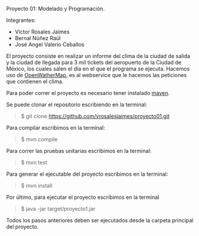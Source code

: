 Proyecto 01: Modelado y Programación.

Integrantes:

- Victor Rosales Jaimes
- Bernal Núñez Raúl
- José Angel Valerio Ceballos

El proyecto consiste en realizar un informe del clima de la ciudad de salida y la ciudad de llegada para 3 mil tickets del aeropuerto de la Ciudad de México, los cuales salen el día en el que el programa se ejecuta. Hacemos uso de [OpenWatherMap](https://openweathermap.org/), es al webservice que le hacemos las peticiones que contienen el clima.

Para poder correr el proyecto es necesario tener instalado [maven](https://maven.apache.org/).

Se puede clonar el repositorio escribiendo en la terminal:
>$ git clone https://github.com/vrosalesjaimes/proyecto01.git

Para compilar escribimos en la terminal:
>$ mvn compile

Para correr las pruebas unitarias escribimos en la terminal:
>$ mvn test

Para generar el ejecutable del proyecto escribimos en la terminal:
>$ mvn install

Por último, para ejecutar el proyecto escribimos en la terminal
>$ java -jar target/proyecto1.jar

Todos los pasos anteriores deben ser ejecutados desde la carpeta principal del proyecto.
